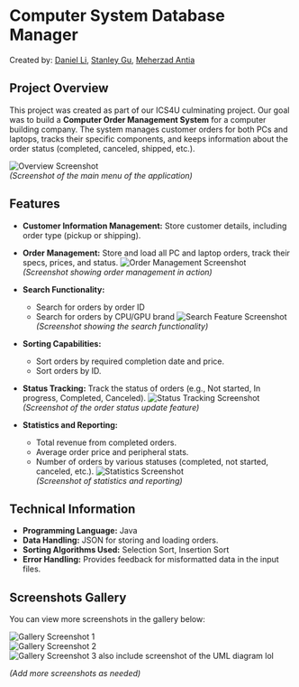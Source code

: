 # Computer System Database Manager
Created by: [Daniel Li](https://github.com/dniael), [Stanley Gu](https://github.com/dootz1), [Meherzad Antia](https://github.com/MeherzadA)

## Project Overview


This project was created as part of our ICS4U culminating project. Our goal was to build a **Computer Order Management System** for a computer building company. The system manages customer orders for both PCs and laptops, tracks their specific components, and keeps information about the order status (completed, canceled, shipped, etc.).

![Overview Screenshot](./images/overview.png)  
*(Screenshot of the main menu of the application)*

## Features
- **Customer Information Management:** Store customer details, including order type (pickup or shipping).
- **Order Management:** Store and load all PC and laptop orders, track their specs, prices, and status.
  ![Order Management Screenshot](./images/order_management.png)  
  *(Screenshot showing order management in action)*

- **Search Functionality:** 
  - Search for orders by order ID 
  - Search for orders by CPU/GPU brand 
  ![Search Feature Screenshot](./images/search_feature.png)  
  *(Screenshot showing the search functionality)*
  
- **Sorting Capabilities:**
  - Sort orders by required completion date and price.
  - Sort orders by ID.

- **Status Tracking:** Track the status of orders (e.g., Not started, In progress, Completed, Canceled).
  ![Status Tracking Screenshot](./images/status_tracking.png)  
  *(Screenshot of the order status update feature)*

- **Statistics and Reporting:**
  - Total revenue from completed orders.
  - Average order price and peripheral stats.
  - Number of orders by various statuses (completed, not started, canceled, etc.).
  ![Statistics Screenshot](./images/statistics.png)  
  *(Screenshot of statistics and reporting)*

## Technical Information
- **Programming Language:** Java
- **Data Handling:** JSON for storing and loading orders.
- **Sorting Algorithms Used:** Selection Sort, Insertion Sort
- **Error Handling:** Provides feedback for misformatted data in the input files.

## Screenshots Gallery
You can view more screenshots in the gallery below:

![Gallery Screenshot 1](./images/gallery1.png)  
![Gallery Screenshot 2](./images/gallery2.png)  
![Gallery Screenshot 3](./images/gallery3.png)
also include screenshot of the UML diagram lol

_(Add more screenshots as needed)_



